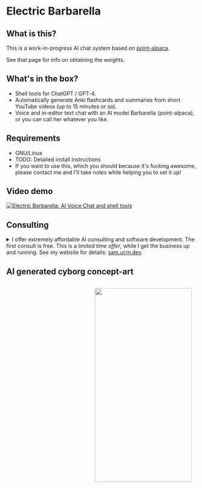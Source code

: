 # Electric Barbarella

## What is this?

This is a work-in-progress AI chat system based on [point-alpaca](https://github.com/pointnetwork/point-alpaca).

See that page for info on obtaining the weights.

## What's in the box?

- Shell tools for ChatGPT / GPT-4.
- Automatically generate Anki flashcards and summaries from short YouTube videos (up to 15 minutes or so).
- Voice and in-editor text chat with an AI model Barbarella (point-alpaca), or you can call her whatever you like.

## Requirements

- GNU/Linux
- TODO: Detailed install instructions
- If you want to use this, which you should because it's fucking awesome, please contact me and I'll take notes while helping you to set it up!

## Video demo

[![Electric Barbarella: AI Voice Chat and shell tools](http://img.youtube.com/vi/q8Cl2fZTyOs/0.jpg)](http://www.youtube.com/watch?v=q8Cl2fZTyOs "Electric Barbarella: AI Voice Chat and shell tools")

## Consulting

<details>
<summary>
I offer extremely affordable AI consulting and software development. The first consult is free. This is a <i>limited time offer</i>, while I get the business up and running. See my website for details: <a href="https://sam.ucm.dev/">sam.ucm.dev</a>.
</summary>

Don't miss out on this exceptional opportunity to grow and advance your business at unparalleled affordable rates! For a limited time only, I'm offering <i>FREE</i> first AI consultation and highly cost-effective software development services as I launch my innovative AI business venture.

The world has already realized the power of artificial intelligence, and it's time for you to seize the potential that AI can offer to your business. By availing my exceptional services, you get access to:

1. Profound consultation to identify the AI solutions that effectively align with your business needs.

2. Cutting-edge software development crafted to optimize your business processes, enhance productivity, and unlock new growth opportunities.

3. Tailored AI strategies designed to keep you at the forefront of the constantly changing and competitive business landscape.

Take advantage of this timely and exclusive offer while it lasts! Together, we can revolutionize your business to new heights and harness the limitless potential of AI. Remember, the first consultation is <i>FREE</i> with absolutely no strings attached. Don't let this opportunity slip away! Schedule your consult today!
</details>

## AI generated cyborg concept-art

<img style="float:right; border-radius: 1em; padding: 1em;" src="https://sam.ucm.dev/pix/barbarella.jpg" height="512" width="256">
